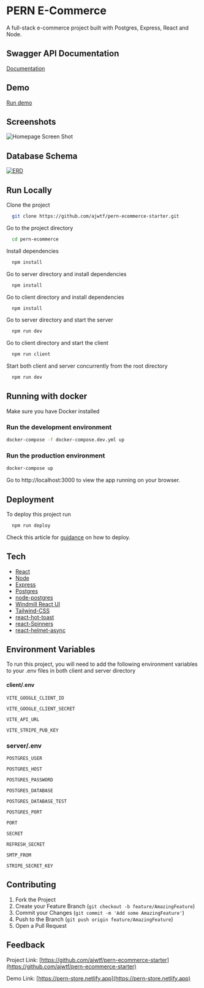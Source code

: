 # PERN E-Commerce

A full-stack e-commerce project built with Postgres, Express, React and Node.

## Swagger API Documentation

[Documentation](https://pern-store.onrender.com/api/docs/)

## Demo

[Run demo](https://pern-store.netlify.app)

## Screenshots

![Homepage Screen Shot](https://user-images.githubusercontent.com/51405947/104136952-a3509100-5399-11eb-94a6-0f9b07fbf1a2.png)

## Database Schema

[![ERD](https://user-images.githubusercontent.com/51405947/133893279-8872c475-85ff-47c4-8ade-7d9ef9e5325a.png)](https://dbdiagram.io/d/5fe320fa9a6c525a03bc19db)

## Run Locally

Clone the project

```bash
  git clone https://github.com/ajwtf/pern-ecommerce-starter.git
```

Go to the project directory

```bash
  cd pern-ecommerce
```

Install dependencies

```bash
  npm install
```

Go to server directory and install dependencies

```bash
  npm install
```

Go to client directory and install dependencies

```bash
  npm install
```

Go to server directory and start the server

```bash
  npm run dev
```

Go to client directory and start the client

```bash
  npm run client
```

Start both client and server concurrently from the root directory

```bash
  npm run dev
```

## Running with docker

Make sure you have Docker installed

### Run the development environment

```bash
docker-compose -f docker-compose.dev.yml up
```

### Run the production environment

```bash
docker-compose up
```

Go to http://localhost:3000 to view the app running on your browser.

## Deployment

To deploy this project run

```bash
  npm run deploy
```

Check this article for [guidance](https://dev.to/stlnick/how-to-deploy-a-full-stack-mern-app-with-heroku-netlify-ncb)
on how to deploy.

## Tech

- [React](https://reactjs.org/)
- [Node](https://nodejs.org/en/)
- [Express](http://expressjs.com/)
- [Postgres](https://www.postgresql.org/)
- [node-postgres](https://node-postgres.com/)
- [Windmill React UI](https://windmillui.com/react-ui)
- [Tailwind-CSS](https://tailwindcss.com/)
- [react-hot-toast](https://react-hot-toast.com/docs)
- [react-Spinners](https://www.npmjs.com/package/react-spinners)
- [react-helmet-async](https://www.npmjs.com/package/react-helmet-async)

## Environment Variables

To run this project, you will need to add the following environment variables to your .env files in both client and server directory

#### client/.env

`VITE_GOOGLE_CLIENT_ID`

`VITE_GOOGLE_CLIENT_SECRET`

`VITE_API_URL`

`VITE_STRIPE_PUB_KEY`

### server/.env

`POSTGRES_USER`

`POSTGRES_HOST`

`POSTGRES_PASSWORD`

`POSTGRES_DATABASE`

`POSTGRES_DATABASE_TEST`

`POSTGRES_PORT`

`PORT`

`SECRET`

`REFRESH_SECRET`

`SMTP_FROM`

`STRIPE_SECRET_KEY`

## Contributing

1. Fork the Project
2. Create your Feature Branch (`git checkout -b feature/AmazingFeature`)
3. Commit your Changes (`git commit -m 'Add some AmazingFeature'`)
4. Push to the Branch (`git push origin feature/AmazingFeature`)
5. Open a Pull Request

## Feedback

Project Link: [https://github.com/ajwtf/pern-ecommerce-starter](https://github.com/ajwtf/pern-ecommerce-starter)

Demo Link: [https://pern-store.netlify.app](https://pern-store.netlify.app)
